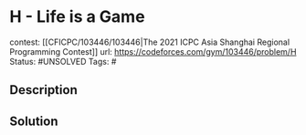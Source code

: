 # H - Life is a Game

contest: [[CFICPC/103446/103446|The 2021 ICPC Asia Shanghai Regional Programming Contest]]
url: https://codeforces.com/gym/103446/problem/H
Status: #UNSOLVED
Tags: #

## Description

## Solution

